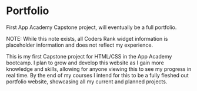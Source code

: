 # Portfolio
First App Academy Capstone project, will eventually be a full portfolio. 

NOTE: While this note exists, all Coders Rank widget information is placeholder information and does not reflect my experience. 


This is my first Capstone project for HTML/CSS in the App Academy bootcamp. I plan to grow and develop this website as I gain more knowledge and skills, allowing for anyone viewing this to see my progress in real time. By the end of my courses I intend for this to be a fully fleshed out portfolio website, showcasing all my current and planned projects.  
